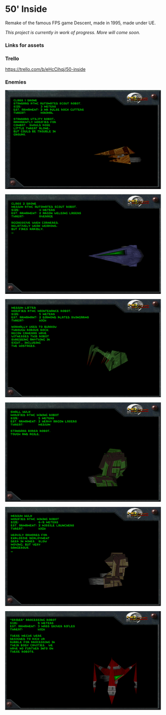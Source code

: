 # 50' Inside
Remake of the famous FPS game Descent, made in 1995, made under UE.

_This project is currently in work of progress. More will come soon._

### Links for assets

### Trello
https://trello.com/b/eHcCihqj/50-inside

### Enemies

![drone_1](Screenshots/Drone_1.png)

![drone_2](Screenshots/Drone_2.png)

![drone_3](Screenshots/Drone_3.png)

![drone_4](Screenshots/Drone_4.png)

![drone_5](Screenshots/Drone_5.png)

![drone_6](Screenshots/Drone_6.png)
